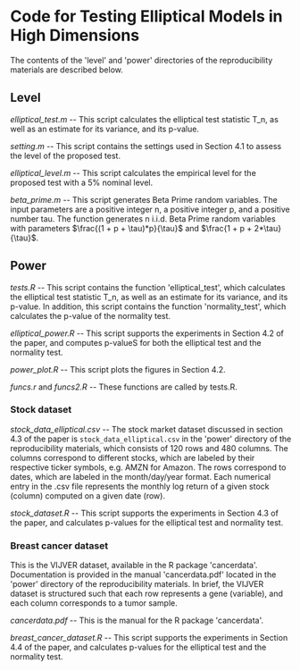 # Code for Testing Elliptical Models in High Dimensions


The contents of the 'level' and 'power' directories of the reproducibility materials are described below. 

## Level 


*elliptical_test.m* -- This script calculates the elliptical test statistic T_n, as well as an estimate for its variance, and its p-value.

*setting.m* -- This script contains the settings used in Section 4.1 to assess the level of the proposed test.

*elliptical_level.m* -- This script calculates the empirical level for the proposed test with a 5% nominal level.

*beta_prime.m* -- This script generates Beta Prime random variables. The input parameters are a positive integer n, a positive integer p, and a positive number tau. The function generates n i.i.d. Beta Prime random variables with parameters $\frac{(1 + p + \tau)*p}{\tau}$ and $\frac{1 + p + 2*\tau}{\tau}$.


## Power


*tests.R* -- This script contains the function 'elliptical_test', which calculates the elliptical test statistic T_n, as well as an estimate for its variance, and its p-value. In addition, this script contains the function 'normality_test', which calculates the p-value of the normality test.

*elliptical_power.R* -- This script supports the experiments in Section 4.2 of the paper, and computes p-valueS for both the elliptical test and the normality test.

*power_plot.R* -- This script plots the figures in Section 4.2.

*funcs.r* and *funcs2.R* -- These functions are called by tests.R.

### Stock dataset

*stock_data_elliptical.csv* -- The stock market dataset discussed in section 4.3 of the paper is `stock_data_elliptical.csv` in the 'power' directory of the reproducibility materials, which consists of 120 rows and 480 columns. The columns correspond to different stocks, which are labeled by their respective ticker symbols, e.g. AMZN for Amazon. The rows correspond to dates, which are labeled in the month/day/year format. Each numerical entry in the .csv file represents the monthly log return of a given stock (column) computed on a given date (row).


*stock_dataset.R* -- This script supports the experiments in Section 4.3 of the paper, and calculates p-values for the elliptical test and normality test. 


### Breast cancer dataset
This is the VIJVER dataset, available in the R package 'cancerdata'. Documentation is provided in the manual 'cancerdata.pdf' located in the 'power' directory of the reproducibility materials. In brief, the VIJVER dataset is structured such that each row represents a gene (variable), and each column corresponds to a tumor sample.

*cancerdata.pdf* -- This is the manual for the R package 'cancerdata'.

*breast_cancer_dataset.R* -- This script supports the experiments in Section 4.4 of the paper, and calculates p-values for the elliptical test and the normality test.
